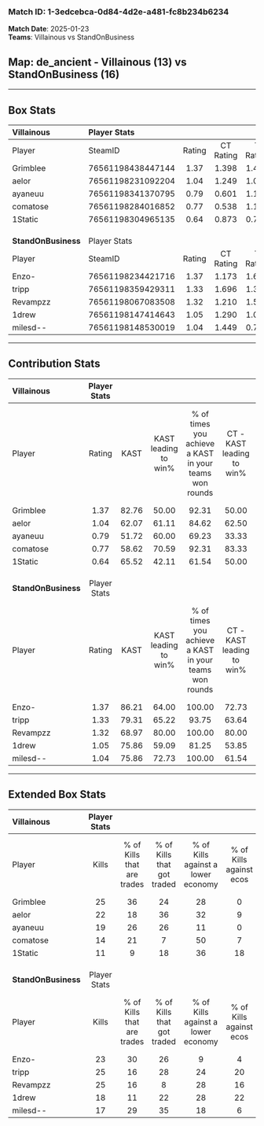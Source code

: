 ### Match ID: 1-3edcebca-0d84-4d2e-a481-fc8b234b6234  
**Match Date**: 2025-01-23  
**Teams**: Villainous vs StandOnBusiness  

## **Map**: de_ancient - Villainous (13) vs StandOnBusiness (16)  
---  

## Box Stats  

| **Villainous**      | Player Stats      |        |           |          |       |       |       |         |        |      |     |
| :- | :- | :-: | :-: | :-: | :-: | :-: | :-: | :-: | :-: | :-: | :-: |
| Player              | SteamID           | Rating | CT Rating | T Rating | KAST  |  ADR  | Kills | Assists | Deaths | K/D  | HS% |
| Grimblee            | 76561198438447144 |  1.37  |   1.398   |  1.453   | 82.76 | 77.6  |  25   |    2    |   16   | 1.56 | 44  |
| aelor               | 76561198231092204 |  1.04  |   1.249   |  1.024   | 62.07 | 80.3  |  22   |    5    |   22   | 1.00 | 45  |
| ayaneuu             | 76561198341370795 |  0.79  |   0.601   |  1.112   | 51.72 | 65.6  |  19   |    5    |   24   | 0.79 | 31  |
| comatose            | 76561198284016852 |  0.77  |   0.538   |  1.162   | 58.62 | 80.2  |  14   |   13    |   24   | 0.58 | 21  |
| 1Static             | 76561198304965135 |  0.64  |   0.873   |  0.727   | 65.52 | 53.4  |  11   |    8    |   23   | 0.48 | 72  |
|                     |                   |        |           |          |       |       |       |         |        |      |     |
|                     |                   |        |           |          |       |       |       |         |        |      |     |
|                     |                   |        |           |          |       |       |       |         |        |      |     |
| **StandOnBusiness** | Player Stats      |        |           |          |       |       |       |         |        |      |     |
| Player              | SteamID           | Rating | CT Rating | T Rating | KAST  |  ADR  | Kills | Assists | Deaths | K/D  | HS% |
| Enzo-               | 76561198234421716 |  1.37  |   1.173   |  1.655   | 86.21 | 83.8  |  23   |    5    |   16   | 1.44 | 60  |
| tripp               | 76561198359429311 |  1.33  |   1.696   |  1.329   | 79.31 | 103.3 |  25   |   10    |   23   | 1.09 | 48  |
| Revampzz            | 76561198067083508 |  1.32  |   1.210   |  1.544   | 68.97 | 88.3  |  25   |    5    |   16   | 1.56 | 36  |
| 1drew               | 76561198147414643 |  1.05  |   1.290   |  1.024   | 75.86 | 78.4  |  18   |   10    |   21   | 0.86 | 55  |
| milesd--            | 76561198148530019 |  1.04  |   1.449   |  0.771   | 75.86 | 58.3  |  17   |    8    |   16   | 1.06 | 47  |
---  

## Contribution Stats  

| **Villainous**      | Player Stats |       |                      |                                                        |                           |                                                             |                          |                                                            |
| :- | :-: | :-: | :-: | :-: | :-: | :-: | :-: | :-: |
| Player              |    Rating    | KAST  | KAST leading to win% | % of times you achieve a KAST in your teams won rounds | CT - KAST leading to win% | CT - % of times you achieve a KAST in your teams won rounds | T - KAST leading to win% | T - % of times you achieve a KAST in your teams won rounds |
| Grimblee            |     1.37     | 82.76 |        50.00         |                         92.31                          |           50.00           |                            83.33                            |          50.00           |                           100.00                           |
| aelor               |     1.04     | 62.07 |        61.11         |                         84.62                          |           62.50           |                            83.33                            |          60.00           |                           85.71                            |
| ayaneuu             |     0.79     | 51.72 |        60.00         |                         69.23                          |           33.33           |                            33.33                            |          77.78           |                           100.00                           |
| comatose            |     0.77     | 58.62 |        70.59         |                         92.31                          |           83.33           |                            83.33                            |          63.64           |                           100.00                           |
| 1Static             |     0.64     | 65.52 |        42.11         |                         61.54                          |           50.00           |                            83.33                            |          33.33           |                           42.86                            |
|                     |              |       |                      |                                                        |                           |                                                             |                          |                                                            |
|                     |              |       |                      |                                                        |                           |                                                             |                          |                                                            |
|                     |              |       |                      |                                                        |                           |                                                             |                          |                                                            |
| **StandOnBusiness** | Player Stats |       |                      |                                                        |                           |                                                             |                          |                                                            |
| Player              |    Rating    | KAST  | KAST leading to win% | % of times you achieve a KAST in your teams won rounds | CT - KAST leading to win% | CT - % of times you achieve a KAST in your teams won rounds | T - KAST leading to win% | T - % of times you achieve a KAST in your teams won rounds |
| Enzo-               |     1.37     | 86.21 |        64.00         |                         100.00                         |           72.73           |                           100.00                            |          57.14           |                           100.00                           |
| tripp               |     1.33     | 79.31 |        65.22         |                         93.75                          |           63.64           |                            87.50                            |          66.67           |                           100.00                           |
| Revampzz            |     1.32     | 68.97 |        80.00         |                         100.00                         |           80.00           |                           100.00                            |          80.00           |                           100.00                           |
| 1drew               |     1.05     | 75.86 |        59.09         |                         81.25                          |           53.85           |                            87.50                            |          66.67           |                           75.00                            |
| milesd--            |     1.04     | 75.86 |        72.73         |                         100.00                         |           61.54           |                           100.00                            |          88.89           |                           100.00                           |
---  

## Extended Box Stats  

| **Villainous**      | Player Stats |                            |                            |                                    |                         |                              |                                 |        |                             |                                     |                          |                               |                            |
| :- | :-: | :-: | :-: | :-: | :-: | :-: | :-: | :-: | :-: | :-: | :-: | :-: | :-: |
| Player              |    Kills     | % of Kills that are trades | % of Kills that got traded | % of Kills against a lower economy | % of Kills against ecos | % of Kills that are flawless | % of Kills that are close duels | Deaths | % of Deaths that get traded | % of Deaths against a lower economy | % of Deaths against ecos | % of Deaths that are flawless | % of Deaths that are close |
| Grimblee            |      25      |             36             |             24             |                 28                 |            0            |              60              |                4                |   16   |             19              |                 19                  |            0             |              75               |             0              |
| aelor               |      22      |             18             |             36             |                 32                 |            9            |              64              |                9                |   22   |             23              |                 18                  |            0             |              73               |             0              |
| ayaneuu             |      19      |             26             |             26             |                 11                 |            0            |              58              |                5                |   24   |             17              |                 17                  |            0             |              83               |             0              |
| comatose            |      14      |             21             |             7              |                 50                 |            7            |              50              |               14                |   24   |             21              |                 13                  |            0             |              29               |             8              |
| 1Static             |      11      |             9              |             18             |                 36                 |           18            |              36              |                0                |   23   |             35              |                 17                  |            0             |              43               |             4              |
|                     |              |                            |                            |                                    |                         |                              |                                 |        |                             |                                     |                          |                               |                            |
|                     |              |                            |                            |                                    |                         |                              |                                 |        |                             |                                     |                          |                               |                            |
|                     |              |                            |                            |                                    |                         |                              |                                 |        |                             |                                     |                          |                               |                            |
| **StandOnBusiness** | Player Stats |                            |                            |                                    |                         |                              |                                 |        |                             |                                     |                          |                               |                            |
| Player              |    Kills     | % of Kills that are trades | % of Kills that got traded | % of Kills against a lower economy | % of Kills against ecos | % of Kills that are flawless | % of Kills that are close duels | Deaths | % of Deaths that get traded | % of Deaths against a lower economy | % of Deaths against ecos | % of Deaths that are flawless | % of Deaths that are close |
| Enzo-               |      23      |             30             |             26             |                 9                  |            4            |              61              |                0                |   16   |             13              |                  0                  |            0             |              63               |             13             |
| tripp               |      25      |             16             |             28             |                 24                 |           20            |              48              |                4                |   23   |             30              |                  4                  |            4             |              65               |             9              |
| Revampzz            |      25      |             16             |             8              |                 28                 |           16            |              60              |                0                |   16   |             19              |                  0                  |            0             |              63               |             0              |
| 1drew               |      18      |             11             |             22             |                 28                 |           22            |              78              |                6                |   21   |             29              |                  5                  |            0             |              48               |             5              |
| milesd--            |      17      |             29             |             35             |                 18                 |            6            |              65              |                6                |   16   |             25              |                  0                  |            0             |              44               |             6              |
